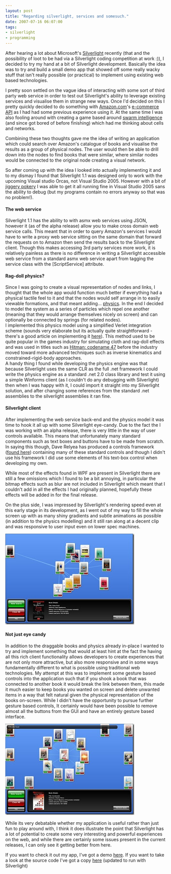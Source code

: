 ```yaml
---
layout: post
title: "Regarding silverlight, services and somesuch."
date: 2007-07-16 06:07:00
tags:
- silverlight
- programming
---
```


After hearing a lot about Microsoft's [Silverlight](http://silverlight.net/Default.aspx) recently (that and the possibility of loot to be had via a Silverlight coding competition at work :)), I decided to try my hand at a bit of Silverlight development. Basically the idea was to try and build a small demo app that showed off some really wacky stuff that isn't really possible (or practical) to implement using existing web based technologies.     

I pretty soon settled on the vague idea of interacting with some sort of third party web service in order to test out Silverlight's ability to leverage existing services and visualise them in strange new ways. Once I'd decided on this I pretty quickly decided to do something with [Amazon.com](http://www.amazon.com/)'s [e-commerce API](http://docs.amazonwebservices.com/AWSECommerceService/2007-06-13/DG/) as I had had some previous experience using it. At the same time I was also fooling around with creating a game based around [swarm intelligence](http://en.wikipedia.org/wiki/Swarm_intelligence) (and since got bored of before finishing) which had me thinking about cells and networks.     

Combining these two thoughts gave me the idea of writing an application which could search over Amazon's catalogue of books and visualise the results as a group of physical nodes. The user would then be able to drill down into the nodes to find books that were similar, where similar nodes would be connected to the original node creating a visual network.     

So after coming up with the idea I looked into actually implementing it and to my dismay I found that Silverlight 1.1 was designed only to work with the upcoming Visual studio Orcas, not Visual Studio 2005. However with a bit of [jiggery pokery](http://blogs.sqlxml.org/bryantlikes/archive/2007/05/02/silverlight-hello-world-in-c-from-vs-2005.aspx) I was able to get it all running fine in Visual Studio 2005 sans the ability to debug (but my programs contain no errors anyway so that was no problem!). 

#### The web service     

Silverlight 1.1 has the ability to with asmx web services using JSON, however it (as of the alpha release) allow you to make cross domain web service calls. This meant that in order to query Amazon's services I would have to write a proxy web service sitting on the same domain that forward the requests on to Amazon then send the results back to the Silverlight client. Though this makes accessing 3rd party services more work, it is relatively painless as there is no difference in writing a Silverlight accessible web service from a standard asmx web service apart from tagging the service class with the [ScriptService] attribute.    

#### Rag-doll physics?  
Since I was going to create a visual representation of nodes and links, I thought that the whole app would function much better if everything had a physical tactile feel to it and that the nodes would self arrange in to easily viewable formations, and that meant adding... [physics](http://athome.web.cern.ch/athome/LHC/lhc.html). In the end I decided to model the system as a series of particles which repel one another (meaning that they would arrange themselves nicely on screen) and can optionally be connected by springs (for related nodes).     
I implemented this physics model using a simplified Verlet integration scheme (sounds very elaborate but its actually quite straightforward - there's a good article on implementing it [here](http://www.gamasutra.com/resource_guide/20030121/jacobson_pfv.htm)). This method used to be quite popular in the games industry for simulating cloth and rag-doll effects and was used in titles such as [Hitman: codename 47](http://au.pc.ign.com/objects/013/013441.html) before the industry moved toward more advanced techniques such as inverse kinematics and constrained-rigid-body approaches.     
A handy thing I found while developing the physics engine was that because Silverlight uses the same CLR as the full .net framework I could write the physics engine as a standard .net 2.0 class library and test it using a simple Winforms client (as I couldn't do any debugging with Silverlight) then when I was happy with it, I could import it straight into my Silverlight solution, and after changing some references from the standard .net assemblies to the silverlight assemblies it ran fine.     

#### Silverlight client      
After implementing the web service back-end and the physics model it was time to hook it all up with some Silverlight eye-candy. Due to the fact the I was working with an alpha release, there is very little in the way of user controls available. This means that unfortunately many standard components such as text boxes and buttons have to be made from scratch. In saying this though, Dave Relyea has produced a controls framework ([found here](http://blogs.msdn.com/devdave/archive/2007/05/17/silverlight-1-1-alpha-layout-system-and-controls-framework.aspx)) containing many of these standard controls and though I didn't use his framework I did use some elements of his text-box control when developing my own.     

While most of the effects found in WPF are present in Silverlight there are still a few omissions which I found to be a bit annoying, in particular the bitmap effects such as blur are not included in Silverlight which meant that I couldn't add in all the effects I had originally planned, hopefully these effects will be added in for the final release.     

On the plus side, I was impressed by Silverlight's rendering speed even at this early stage in its development, as I went out of my way to fill the whole screen up with as many shiny gradients and subtle animations as possible (in addition to the physics modelling) and it still ran along at a decent clip and was responsive to user input even on lower spec machines. 

![Untitled-3](/assets/images/news/40ai4zyT402YMYSsoqeo6w.jpg "Untitled-3") 

 
#### Not just eye candy     
In addition to the draggable books and physics already in-place I wanted to try and implement something that would at least hint at the fact the having all this rich client functionality allows developers to create experiences that are not only more attractive, but also more responsive and in some ways fundamentally different to what is possible using traditional web technologies. My attempt at this was to implement some gesture based controls into the application such that if you shook a book that was connected to another book it would break the link between them, this made it much easier to keep books you wanted on screen and delete unwanted items in a way that felt natural given the physical representation of the books on-screen. While I didn't have the opportunity to pursue further gesture based controls, It certainly would have been possible to remove almost all the buttons from the GUI and have an entirely gesture based interface. 

![Untitled-1](/assets/images/news/9sMwVn_MmUmpBbaNjlaAjA.jpg "Untitled-1") 

 
While its very debatable whether my application is useful rather than just fun to play around with, I think it does illustrate the point that Silverlight has a lot of potential to create some very interesting and powerful experiences on the web, and while there are certainly some issues present in the current releases, I can only see it getting better from here.     

If you want to check it out my app, I've got a demo [here](http://tarantula.sharpoblunto.com). If you want to take a look at the source code I've got a copy [here](https://github.com/mrsharpoblunto/tarantula) (updated to run with Silverlight)
